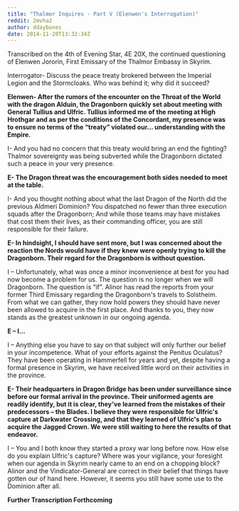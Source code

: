 ```yaml
---
title: "Thalmor Inquires - Part V (Elenwen's Interrogation)"
reddit: 2mvha2
author: ddaybones
date: 2014-11-20T13:32:34Z
---
```


Transcribed on the 4th of Evening Star, 4E 20X, the continued questioning of Elenwen Jororin, First Emissary of the Thalmor Embassy in Skyrim.

Interrogator- Discuss the peace treaty brokered between the Imperial Legion and the Stormcloaks. Who was behind it; why did it succeed?

**Elenwen- After the rumors of the encounter on the Throat of the World with the dragon Alduin, the Dragonborn quickly set about meeting with General Tullius and Ulfric. Tullius informed me of the meeting at High Hrothgar and as per the conditions of the Concordant, my presence was to ensure no terms of the “treaty” violated our... understanding with the Empire.**

I- And you had no concern that this treaty would bring an end the fighting? Thalmor sovereignty was being subverted while the Dragonborn dictated such a peace in your very presence.

**E- The Dragon threat was the encouragement both sides needed to meet at the table.**

I- And you thought nothing about what the last Dragon of the North did the previous Aldmeri Dominion? You dispatched no fewer than three execution squads after the Dragonborn; And while those teams may have mistakes that cost them their lives, as their commanding officer, you are still responsible for their failure.

**E- In hindsight, I should have sent more, but I was concerned about the reaction the Nords would have if they knew were openly trying to kill the Dragonborn. Their regard for the Dragonborn is without question.**

I – Unfortunately, what was once a minor inconvenience at best for you had now become a problem for us. The question is no longer when we will Dragonborn. The question is “if”. Alinor has read the reports from your former Third Emissary regarding the Dragonborn's travels to Solstheim. From what we can gather, they now hold powers they should have never been allowed to acquire in the first place. And thanks to you, they now stands as the greatest unknown in our ongoing agenda.

**E – I…**

I – Anything else you have to say on that subject will only further our belief in your incompetence. What of your efforts against the Penitus Oculatus? They have been operating in Hammerfell for years and yet, despite having a formal presence in Skyrim, we have received little word on their activities in the province.

**E- Their headquarters in Dragon Bridge has been under surveillance since before our formal arrival in the province. Their uniformed agents are readily identify, but it is clear, they've learned from the mistakes of their predecessors – the Blades. I believe they were responsible for Ulfric's capture at Darkwater Crossing, and that they learned of Ulfric's plan to acquire the Jagged Crown. We were still waiting to here the results of that endeavor.**

I – You and I both know they started a proxy war long before now. How else do you explain Ulfric's capture? Where was your vigilance, your foresight when our agenda in Skyrim nearly came to an end on a chopping block? Alinor and the Vindicator-General are correct in their belief that things have gotten our of hand here. However, it seems you still have some use to the Dominion after all.

**Further Transcription Forthcoming**

